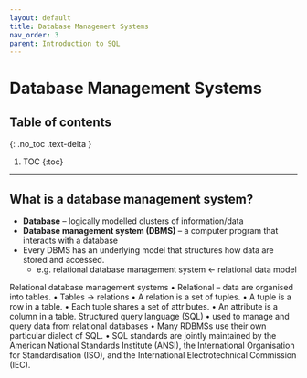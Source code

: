 ```yaml
---
layout: default
title: Database Management Systems
nav_order: 3
parent: Introduction to SQL
---
```

# Database Management Systems

## Table of contents
{: .no_toc .text-delta }

1. TOC
{:toc}

---

## What is a database management system?
- **Database** – logically modelled clusters of information/data
- **Database management system (DBMS)** – a computer program that interacts with a database
- Every DBMS has an underlying model that structures how data are stored and accessed. 
    - e.g. relational database management system ← relational data model

Relational database management systems
    • Relational – data are organised into tables. 
    • Tables → relations 
    • A relation is a set of tuples.
    • A tuple is a row in a table. 
    • Each tuple shares a set of attributes.
    • An attribute is a column in a table. 
Structured query language (SQL)
    • used to manage and query data from relational databases
    • Many RDBMSs use their own particular dialect of SQL. 
    • SQL standards are jointly maintained by the American National Standards Institute (ANSI), the International Organisation for Standardisation (ISO), and the International Electrotechnical Commission (IEC). 